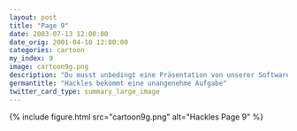 ```yaml
---
layout: post
title: "Page 9"
date: 2003-07-13 12:00:00
date_orig: 2001-04-10 12:00:00
categories: cartoon
my_index: 9
image: cartoon9g.png
description: "Du musst unbedingt eine Präsentation von unserer Software für die Investoren machen Ich weiß ja wie sehr ihr Programmierer es hasst, diese aparten Präsentation zu erstellen Aber kannst du versuchen diese etwas \"professioneller\" als deinen letzen Versuch wirken zu lassen Der Kaffeefleck tut mir leid hackles dog boss"
germantitle: "Hackles bekommt eine unangenehme Aufgabe"
twitter_card_type: summary_large_image
---
```


{% include figure.html src="cartoon9g.png" alt="Hackles Page 9"  %}
